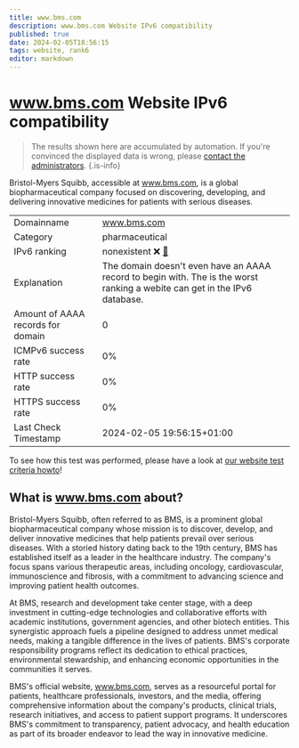 ```yaml
---
title: www.bms.com
description: www.bms.com Website IPv6 compatibility
published: true
date: 2024-02-05T18:56:15
tags: website, rank6
editor: markdown
---
```


# www.bms.com Website IPv6 compatibility

> The results shown here are accumulated by automation. If you're convinced the displayed data is wrong, please [contact the administrators](/howto/chat). 
{.is-info}

Bristol-Myers Squibb, accessible at www.bms.com, is a global biopharmaceutical company focused on discovering, developing, and delivering innovative medicines for patients with serious diseases.


|   |   |
| - | - |
| Domainname | www.bms.com
| Category | pharmaceutical |
| IPv6 ranking | nonexistent :x: [🔗](/howto/ranking) |
| Explanation | The domain doesn't even have an AAAA record to begin with. The is the worst ranking a webite can get in the IPv6 database. |
| Amount of AAAA records for domain | 0 |
| ICMPv6 success rate | 0%|
| HTTP success rate | 0% |
| HTTPS success rate | 0% |
| Last Check Timestamp | 2024-02-05 19:56:15+01:00 |

To see how this test was performed, please have a look at [our website test criteria howto](/howto/testcriteria/website)!


## What is www.bms.com about?
Bristol-Myers Squibb, often referred to as BMS, is a prominent global biopharmaceutical company whose mission is to discover, develop, and deliver innovative medicines that help patients prevail over serious diseases. With a storied history dating back to the 19th century, BMS has established itself as a leader in the healthcare industry. The company's focus spans various therapeutic areas, including oncology, cardiovascular, immunoscience and fibrosis, with a commitment to advancing science and improving patient health outcomes.

At BMS, research and development take center stage, with a deep investment in cutting-edge technologies and collaborative efforts with academic institutions, government agencies, and other biotech entities. This synergistic approach fuels a pipeline designed to address unmet medical needs, making a tangible difference in the lives of patients. BMS's corporate responsibility programs reflect its dedication to ethical practices, environmental stewardship, and enhancing economic opportunities in the communities it serves.

BMS's official website, www.bms.com, serves as a resourceful portal for patients, healthcare professionals, investors, and the media, offering comprehensive information about the company's products, clinical trials, research initiatives, and access to patient support programs. It underscores BMS's commitment to transparency, patient advocacy, and health education as part of its broader endeavor to lead the way in innovative medicine.


